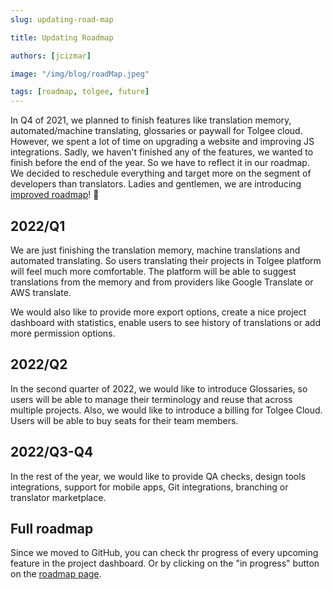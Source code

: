 ```yaml
---
slug: updating-road-map

title: Updating Roadmap

authors: [jcizmar]

image: "/img/blog/roadMap.jpeg"

tags: [roadmap, tolgee, future]
---
```


In Q4 of 2021, we planned to finish features like translation memory, automated/machine translating, glossaries or paywall 
for Tolgee cloud. However, we spent a lot of time on upgrading a website and improving JS integrations. Sadly, we 
haven't finished any of the features, we wanted to finish before the end of the year. So we have to reflect it in our
roadmap. We decided to reschedule everything and target more on the segment of developers than translators.
Ladies and gentlemen, we are introducing [improved roadmap](/roadmap)! 🎉

<!--truncate-->

## 2022/Q1
We are just finishing the translation memory, machine translations and automated translating. So users translating their
projects in Tolgee platform will feel much more comfortable. The platform will be able to suggest translations from 
the memory and from providers like Google Translate or AWS translate.

We would also like to provide more export options, create a nice project dashboard with statistics, enable users to see 
history of translations or add more permission options.

## 2022/Q2
In the second quarter of 2022, we would like to introduce Glossaries, so users will be able to manage their terminology 
and reuse that across multiple projects. Also, we would like to introduce a billing for Tolgee Cloud. Users 
will be able to buy seats for their team members.

## 2022/Q3-Q4
In the rest of the year, we would like to provide QA checks, design tools integrations, support for mobile apps,
Git integrations, branching or translator marketplace.

## Full roadmap
Since we moved to GitHub, you can check thr progress of every upcoming feature in the project dashboard. Or by clicking
on the "in progress" button on the [roadmap page](/roadmap).
